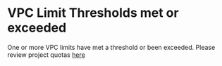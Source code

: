 # VPC Limit Thresholds met or exceeded
One or more VPC limits have met a threshold or been exceeded.
Please review project quotas [here](https://console.cloud.google.com/iam-admin/quotas?project=bto-vpc-host-6296f13b)
